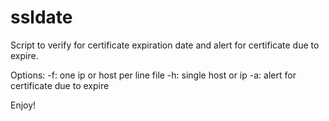 # ssldate

Script to verify for certificate expiration date and 
alert for certificate due to expire. 

Options: 
-f: one ip or host per line file 
-h: single host or ip
-a: alert for certificate due to expire


Enjoy! 
